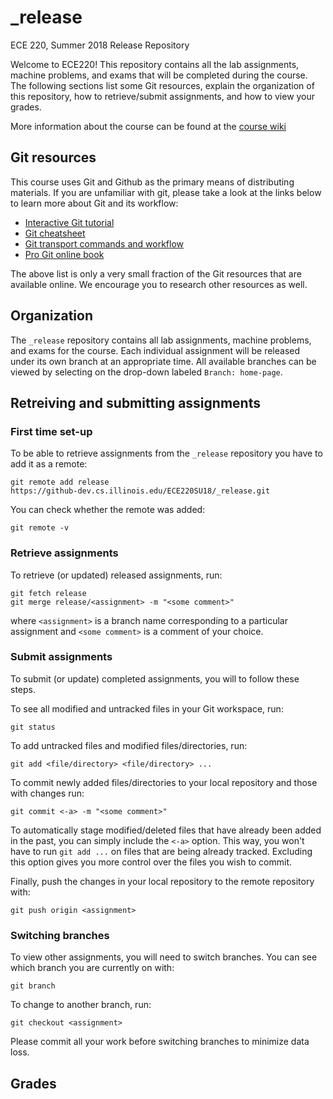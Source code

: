 # _release
ECE 220, Summer 2018 Release Repository

Welcome to ECE220! This repository contains all the lab assignments, machine
problems, and exams that will be completed during the course.  The following
sections list some Git resources, explain the organization of this repository,
how to retrieve/submit assignments, and how to view your grades.

More information about the course can be found at the [course wiki][1]

## Git resources

This course uses Git and Github as the primary means of distributing materials.
If you are unfamiliar with git, please take a look at the links below to learn
more about Git and its workflow:
* [Interactive Git tutorial][2]
* [Git cheatsheet][3]
* [Git transport commands and workflow][4]
* [Pro Git online book][5]

The above list is only a very small fraction of the Git resources that are
available online. We encourage you to research other resources as well.

## Organization

The `_release` repository contains all lab assignments, machine problems,
and exams for the course. Each individual assignment will be released under its
own branch at an appropriate time. All available branches can be viewed by
selecting on the drop-down labeled `Branch: home-page`.

## Retreiving and submitting assignments

### First time set-up

To be able to retrieve assignments from the `_release` repository you have to
add it as a remote:

```
git remote add release
https://github-dev.cs.illinois.edu/ECE220SU18/_release.git
```

You can check whether the remote was added:

```
git remote -v
```

### Retrieve assignments

To retrieve (or updated) released assignments, run:

```
git fetch release
git merge release/<assignment> -m "<some comment>"
``` 

where `<assignment>` is a branch name corresponding to a particular assignment
and `<some comment>` is a comment of your choice.

### Submit assignments

To submit (or update) completed assignments, you will to follow these steps.

To see all modified and untracked files in your Git workspace, run:

```
git status
```

To add untracked files and modified files/directories, run:

```
git add <file/directory> <file/directory> ...
```

To commit newly added files/directories to your local repository and those with
changes run:

```
git commit <-a> -m "<some comment>"
```

To automatically stage modified/deleted files that have already been added in
the past, you can simply include the `<-a>` option. This way, you won't have to
run `git add ...` on files that are being already tracked. Excluding this option
gives you more control over the files you wish to commit.

Finally, push the changes in your local repository to the remote repository
with:

```
git push origin <assignment>
```

### Switching branches

To view other assignments, you will need to switch branches. You can see which
branch you are currently on with:

```
git branch
```

To change to another branch, run:

```
git checkout <assignment>
```

Please commit all your work before switching branches to minimize data loss.

## Grades


[1]: https://wiki.illinois.edu/wiki/display/ece220su2/ECE+220+SU18+Home+Page
[2]: https://try.github.io/levels/1/challenges/1
[3]: https://jan-krueger.net/wordpress/wp-content/uploads/2007/09/git-cheat-sheet.pdf
[4]: https://www.patrickzahnd.ch/blog.html#gitflow
[5]: https://git-scm.com/book/en/v2
